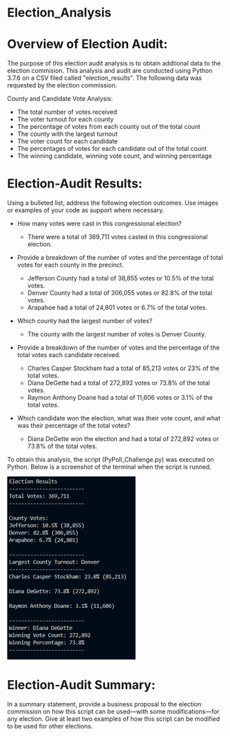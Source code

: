 # Election_Analysis

# Overview of Election Audit: 
The purpose of this election audit analysis is to obtain addtional data to the election commision. This analysis and audit are conducted using Python 3.7.6 on a CSV filed called "election_results".  The following data was requested by the election commission.

County and Candidate Vote Analysis:
- The total number of votes received
- The voter turnout for each county
- The percentage of votes from each county out of the total count
- The county with the largest turnout
- The voter count for each candidate
- The percentages of votes for each candidate out of the total count
- The winning candidate, winning vote count, and winning percentage


# Election-Audit Results: 
Using a bulleted list, address the following election outcomes. Use images or examples of your code as support where necessary.
- How many votes were cast in this congressional election?
  - There were a total of 369,711 votes casted in this congressional election.
  
- Provide a breakdown of the number of votes and the percentage of total votes for each county in the precinct.
  - Jefferson County had a total of 38,855 votes or 10.5% of the total votes.
  - Denver County had a total of 306,055 votes or 82.8% of the total votes.
  - Arapahoe had a total of 24,801 votes or 6.7% of the total votes.
  
- Which county had the largest number of votes?
  - The county with the largest number of votes is Denver County.

- Provide a breakdown of the number of votes and the percentage of the total votes each candidate received.
  - Charles Casper Stockham had a total of 85,213 votes or 23% of the total votes.
  - Diana DeGette had a total of 272,892 votes or 73.8% of the total votes.
  - Raymon Anthony Doane had a total of 11,606 votes or 3.1% of the total votes.

- Which candidate won the election, what was their vote count, and what was their percentage of the total votes?
  - Diana DeGette won the election and had a total of 272,892 votes or 73.8% of the total votes.

To obtain this analysis, the script (PyPoll_Challenge.py) was executed on Python. Below is a screenshot of the terminal when the script is runned.

![](Resources/Terminal_screenshot.PNG)


# Election-Audit Summary:
In a summary statement, provide a business proposal to the election commission on how this script can be used—with some modifications—for any election. Give at least two examples of how this script can be modified to be used for other elections.
